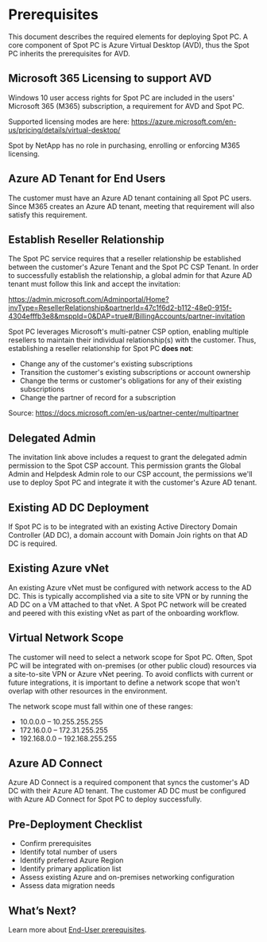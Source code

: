 <meta name="robots" content="noindex">

# Prerequisites

This document describes the required elements for deploying Spot PC. A core component of Spot PC is Azure Virtual Desktop (AVD), thus the Spot PC inherits the prerequisites for AVD.

## Microsoft 365 Licensing to support AVD
Windows 10 user access rights for Spot PC are included in the users' Microsoft 365 (M365) subscription, a requirement for AVD and Spot PC.

Supported licensing modes are here: https://azure.microsoft.com/en-us/pricing/details/virtual-desktop/

Spot by NetApp has no role in purchasing, enrolling or enforcing M365 licensing.

## Azure AD Tenant for End Users
The customer must have an Azure AD tenant containing all Spot PC users.  Since M365 creates an Azure AD tenant, meeting that requirement will also satisfy this requirement.

## Establish Reseller Relationship
The Spot PC service requires that a reseller relationship be established between the customer's Azure Tenant and the Spot PC CSP Tenant. In order to successfully establish the relationship, a global admin for that Azure AD tenant must follow this link and accept the invitation:

https://admin.microsoft.com/Adminportal/Home?invType=ResellerRelationship&partnerId=47c1f6d2-b112-48e0-915f-4304efffb3e8&msppId=0&DAP=true#/BillingAccounts/partner-invitation

Spot PC leverages Microsoft's multi-patner CSP option, enabling multiple resellers to maintain their individual relationship(s) with the customer. Thus, establishing a reseller relationship for Spot PC **does not**:
* Change any of the customer's existing subscriptions
* Transition the customer's existing subscriptions or account ownership
* Change the terms or customer's obligations for any of their existing subscriptions
* Change the partner of record for a subscription

Source: https://docs.microsoft.com/en-us/partner-center/multipartner

## Delegated Admin
The invitation link above includes a request to grant the delegated admin permission to the Spot CSP account. This permission grants the Global Admin and Helpdesk Admin role to our CSP account, the permissions we'll use to deploy Spot PC and integrate it with the customer's Azure AD tenant.

## Existing AD DC Deployment
If Spot PC is to be integrated with an existing Active Directory Domain Controller (AD DC), a domain account with Domain Join rights on that AD DC is required.

## Existing Azure vNet
An existing Azure vNet must be configured with network access to the AD DC.  This is typically accomplished via a site to site VPN or by running the AD DC on a VM attached to that vNet. A Spot PC network will be created and peered with this existing vNet as part of the onboarding workflow.

## Virtual Network Scope
The customer will need to select a network scope for Spot PC. Often, Spot PC will be integrated with on-premises (or other public cloud) resources via a site-to-site VPN or Azure vNet peering. To avoid conflicts with current or future integrations, it is important to define a network scope that won't overlap with other resources in the environment.

The network scope must fall within one of these ranges:

* 10.0.0.0 – 10.255.255.255
* 172.16.0.0 – 172.31.255.255
* 192.168.0.0 – 192.168.255.255

## Azure AD Connect
Azure AD Connect is a required component that syncs the customer's AD DC with their Azure AD tenant. The customer AD DC must be configured with Azure AD Connect for Spot PC to deploy successfully.

## Pre-Deployment Checklist

* Confirm prerequisites
* Identify total number of users
* Identify preferred Azure Region
* Identify primary application list
* Assess existing Azure and on-premises networking configuration
* Assess data migration needs

## What’s Next?

Learn more about [End-User prerequisites](spot-pc/getting-started/prerequisites/end-user-prerequisites).
